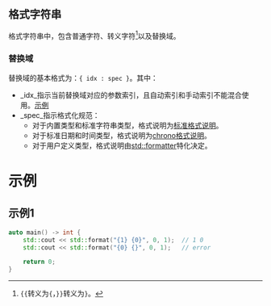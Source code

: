## 格式字符串

格式字符串中，包含普通字符、转义字符[^1]以及替换域。

### 替换域

替换域的基本格式为：`{ idx : spec }`。其中：

* _idx_指示当前替换域对应的参数索引，且自动索引和手动索引不能混合使用。[示例](#示例1)
* _spec_指示格式化规范：
  * 对于内置类型和标准字符串类型，格式说明为[标准格式说明]()。
  * 对于标准日期和时间类型，格式说明为[chrono格式说明]()。
  * 对于用户定义类型，格式说明由[std::formatter]()特化决定。

### 



# 示例

## 示例1

```cpp
auto main() -> int {
    std::cout << std::format("{1} {0}", 0, 1);  // 1 0
    std::cout << std::format("{0} {}", 0, 1);   // error

    return 0;
}
```







[^1]:`{{`转义为`{`，`}}`转义为`}`。